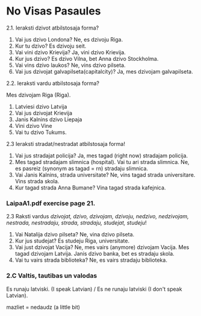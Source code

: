 # No Visas Pasaules 

2.1. Ieraksti dzivot atbilstosaja forma? 

1. Vai jus dzivo Londona? Ne, es dzivoju Riga.
2. Kur tu dzivo? Es dzivoju seit.
3. Vai vini dzivo Krievija? Ja, vini dzivo Krievija.
4. Kur jus dzivo? Es dzivo Vilna, bet Anna dzivo Stockholma.
5. Vai vins dzivo laukos? Ne, vins dzivo pilseta.
6. Vai jus dzivojat galvapilseta(capitalcity)? Ja, mes dzivojam galvapilseta.

2.2. Ieraksti vardu atbilstosaja forma? 

Mes dzivojam Riga (Riga).

1. Latviesi dzivo Latvija
2. Vai jus dzivojat Krievija 
3. Janis Kalnins dzivo Liepaja
4. Vini dzivo Vine
5. Vai tu dzivo Tukums.

2.3 Ieraksti stradat/nestradat atbilstosaja forma!

1. Vai jus stradajat policija? Ja, mes tagad (right now)  stradajam policija.
2. Mes tagad stradajam slimnica (hospital). Vai tu ari strada slimnica.
   Ne, es pasreiz (synonym as tagad = rn)  stradaju slimnica.
3. Vai Janis Kalnins, strada universitate? Ne, vins tagad strada universitare. Vins strada skola.
4. Kur tagad strada Anna Bumane? Vina tagad strada kafejnica.


### LaipaA1.pdf exercise page 21.

2.3 Raksti vardus *dzivojat, dzivo, dzivojam, dzivoju, nedzivo, nedzivojam, nestrada, nestradaju, strada, stradaju, studejat, studeju*!

1. Vai Natalija dzivo pilseta? Ne, vina dzivo pilseta.
2. Kur jus studejat? Es studeju Riga, universitate.
3. Vai just dzivojat Vacija? Ne, mes vairs (anymore)  dzivojam  Vacija. Mes tagad dzivojam Latvija. Janis dzivo banka, bet es stradaju skola.
4. Vai tu vairs strada biblioteka? Ne, es vairs stradaju biblioteka.


### 2.C Valtis, tautibas un valodas

Es runaju latviski. (I speak Latvian) / Es ne runaju latviski (I don't speak Latvian).

mazliet = nedaudz (a little bit) 

